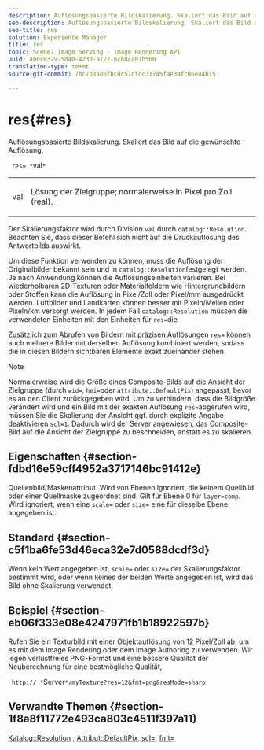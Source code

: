```yaml
---
description: Auflösungsbasierte Bildskalierung. Skaliert das Bild auf die gewünschte Auflösung.
seo-description: Auflösungsbasierte Bildskalierung. Skaliert das Bild auf die gewünschte Auflösung.
seo-title: res
solution: Experience Manager
title: res
topic: Scene7 Image Serving - Image Rendering API
uuid: ab0c8329-5d40-4233-a122-8cb8ca01b500
translation-type: tm+mt
source-git-commit: 7bc7b3a86fbcdc57cfdc31745fae3afc06e44b15

---
```



# res{#res}

Auflösungsbasierte Bildskalierung. Skaliert das Bild auf die gewünschte Auflösung.

` res= *`val`*`

<table id="simpletable_E69F3709266749C4A165C90FF18FF5AA"> 
 <tr class="strow"> 
  <td class="stentry"> <p> <span class="varname"> val </span> </p> </td> 
  <td class="stentry"> <p>Lösung der Zielgruppe; normalerweise in Pixel pro Zoll (real). </p> </td> 
 </tr> 
</table>

Der Skalierungsfaktor wird durch Division *`val`* durch `catalog::Resolution`. Beachten Sie, dass dieser Befehl sich nicht auf die Druckauflösung des Antwortbilds auswirkt.

Um diese Funktion verwenden zu können, muss die Auflösung der Originalbilder bekannt sein und in `catalog::Resolution`festgelegt werden. Je nach Anwendung können die Auflösungseinheiten variieren. Bei wiederholbaren 2D-Texturen oder Materialfeldern wie Hintergrundbildern oder Stoffen kann die Auflösung in Pixel/Zoll oder Pixel/mm ausgedrückt werden. Luftbilder und Landkarten können besser mit Pixeln/Meilen oder Pixeln/km versorgt werden. In jedem Fall `catalog::Resolution` müssen die verwendeten Einheiten mit den Einheiten für `res=`die

Zusätzlich zum Abrufen von Bildern mit präzisen Auflösungen `res=` können auch mehrere Bilder mit derselben Auflösung kombiniert werden, sodass die in diesen Bildern sichtbaren Elemente exakt zueinander stehen.

>[!NOTE]
>
>Normalerweise wird die Größe eines Composite-Bilds auf die Ansicht der Zielgruppe (durch `wid=`, `hei=`oder `attribute::DefaultPix`) angepasst, bevor es an den Client zurückgegeben wird. Um zu verhindern, dass die Bildgröße verändert wird und ein Bild mit der exakten Auflösung `res=`abgerufen wird, müssen Sie die Skalierung der Ansicht ggf. durch explizite Angabe deaktivieren `scl=1`. Dadurch wird der Server angewiesen, das Composite-Bild auf die Ansicht der Zielgruppe zu beschneiden, anstatt es zu skalieren.

## Eigenschaften {#section-fdbd16e59cff4952a3717146bc91412e}

Quellenbild/Maskenattribut. Wird von Ebenen ignoriert, die keinem Quellbild oder einer Quellmaske zugeordnet sind. Gilt für Ebene 0 für `layer=comp`. Wird ignoriert, wenn eine `scale=` oder `size=` eine für dieselbe Ebene angegeben ist.

## Standard {#section-c5f1ba6fe53d46eca32e7d0588dcdf3d}

Wenn kein Wert angegeben ist, `scale=` oder `size=` der Skalierungsfaktor bestimmt wird, oder wenn keines der beiden Werte angegeben ist, wird das Bild ohne Skalierung verwendet.

## Beispiel {#section-eb06f333e08e4247971fb1b18922597b}

Rufen Sie ein Texturbild mit einer Objektauflösung von 12 Pixel/Zoll ab, um es mit dem Image Rendering oder dem Image Authoring zu verwenden. Wir legen verlustfreies PNG-Format und eine bessere Qualität der Neuberechnung für eine bestmögliche Qualität,

` http:// *`Server`*/myTexture?res=12&fmt=png&resMode=sharp`

## Verwandte Themen {#section-1f8a8f11772e493ca803c4511f397a11}

[Katalog::Resolution](../../../../../is-api/image-catalog/image-serving-api-ref/c-image-catalog-reference/c-image-svg-data-reference/c-image-data-reference/r-resolution-cat.md#reference-de489f5f36b64bd0831749546f8728e1) , [Attribut::DefaultPix](../../../../../is-api/image-catalog/image-serving-api-ref/c-image-catalog-reference/c-attributes-reference/r-defaultpix.md#reference-996b2c22b30f4fd9b970c84063306df1), [scl=](../../../../../is-api/http-ref/image-serving-api-ref/c-http-protocol-reference/c-command-reference/r-scl.md#reference-b2a74e493d0d407e98fe350551ba3fcc), [fmt=](../../../../../is-api/http-ref/image-serving-api-ref/c-http-protocol-reference/c-command-reference/r-is-http-fmt.md#reference-cdf10043423b45ba9fe15157fb3ae37a)
